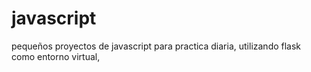 # javascript
pequeños proyectos de javascript para practica diaria, utilizando flask como entorno virtual,

